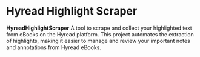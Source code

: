 # Hyread Highlight Scraper
 **HyreadHighlightScraper**  A tool to scrape and collect your highlighted text from eBooks on the Hyread platform. This project automates the extraction of highlights, making it easier to manage and review your important notes and annotations from Hyread eBooks.
